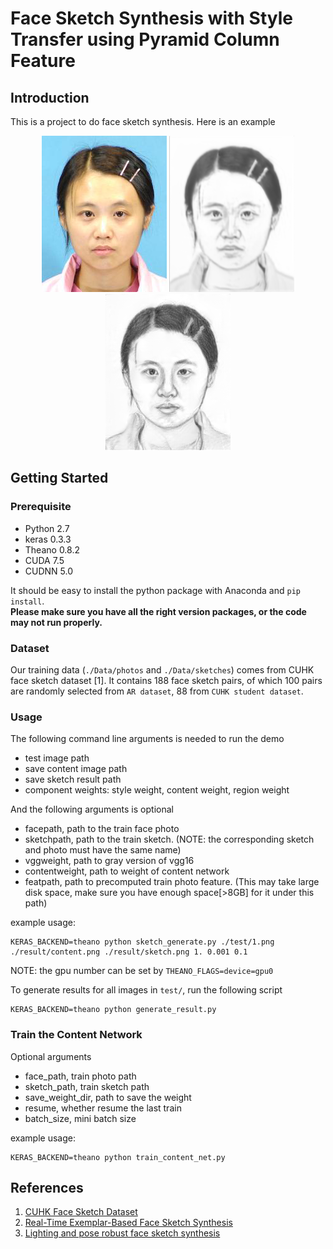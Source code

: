 # Face Sketch Synthesis with Style Transfer using Pyramid Column Feature

## Introduction

This is a project to do face sketch synthesis. Here is an example
<p align="center">
  <img src="./test/1.png">
  <img src="./result/content/1.png">
  <img src="./result/sketch/1.png">
</p>

## Getting Started

### Prerequisite
- Python 2.7
- keras 0.3.3
- Theano 0.8.2
- CUDA 7.5      
- CUDNN 5.0

It should be easy to install the python package with Anaconda and `pip install`.  
**Please make sure you have all the right version packages, or the code may not run properly.**

### Dataset
Our training data (`./Data/photos` and `./Data/sketches`) comes from CUHK face sketch dataset [1]. It contains 188 face sketch pairs, of which 100 pairs are randomly selected from `AR dataset`, 88 from `CUHK student dataset`.

### Usage

The following command line arguments is needed to run the demo
- test image path
- save content image path
- save sketch result path
- component weights: style weight, content weight, region weight

And the following arguments is optional

- facepath, path to the train face photo
- sketchpath, path to the train sketch. (NOTE: the corresponding sketch and photo must have the same name)
- vggweight, path to gray version of vgg16
- contentweight, path to weight of content network
- featpath, path to precomputed train photo feature. (This may take large disk space, make sure you have enough space[>8GB] for it under this path)

example usage:
```
KERAS_BACKEND=theano python sketch_generate.py ./test/1.png ./result/content.png ./result/sketch.png 1. 0.001 0.1 
```

NOTE: the gpu number can be set by `THEANO_FLAGS=device=gpu0`

To generate results for all images in `test/`, run the following script
```
KERAS_BACKEND=theano python generate_result.py
```

### Train the Content Network

Optional arguments
- face_path, train photo path
- sketch_path, train sketch path
- save_weight_dir, path to save the weight
- resume, whether resume the last train
- batch_size, mini batch size

example usage:
```
KERAS_BACKEND=theano python train_content_net.py
```
## References
1. [CUHK Face Sketch Dataset](http://mmlab.ie.cuhk.edu.hk/archive/facesketch.html)
1. [Real-Time Exemplar-Based Face Sketch Synthesis](http://www.cs.cityu.edu.hk/~yibisong/eccv14/index.html)
1. [Lighting and pose robust face sketch synthesis](http://www.statfe.com/face_sketch_synthesis.html)
